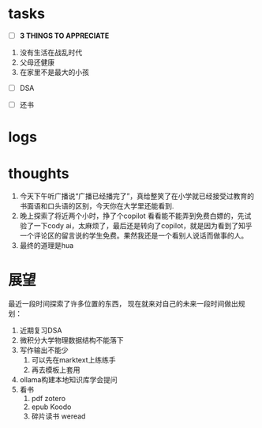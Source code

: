 # tasks
- [ ] **3 THINGS TO APPRECIATE**
1. 没有生活在战乱时代
2. 父母还健康
3. 在家里不是最大的小孩
- [ ] DSA
- [ ] 还书


# logs





# thoughts
1. 今天下午听广播说“广播已经播完了”，真给整笑了在小学就已经接受过教育的书面语和口头语的区别，今天你在大学里还能看到.
2. 晚上探索了将近两个小时，挣了个copilot 看看能不能弄到免费白嫖的，先试验了一下cody ai，太麻烦了，最后还是转向了copilot，就是因为看到了知乎一个评论区的留言说的学生免费。果然我还是一个看别人说话而做事的人。
3. 最终的道理是hua

# 展望
最近一段时间探索了许多位置的东西，
现在就来对自己的未来一段时间做出规划：
1. 近期复习DSA
2. 微积分大学物理数据结构不能落下
3. 写作输出不能少
	1. 可以先在marktext上练练手
	2. 再去模板上套用
4. ollama构建本地知识库学会提问
5. 看书
	1. pdf   zotero
	2. epub   Koodo
	3. 碎片读书   weread
	